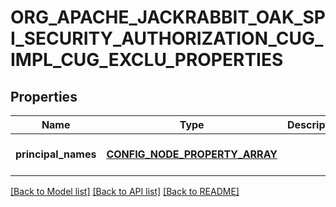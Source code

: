 # ORG_APACHE_JACKRABBIT_OAK_SPI_SECURITY_AUTHORIZATION_CUG_IMPL_CUG_EXCLU_PROPERTIES

## Properties
Name | Type | Description | Notes
------------ | ------------- | ------------- | -------------
**principal_names** | [**CONFIG_NODE_PROPERTY_ARRAY**](configNodePropertyArray.md) |  | [optional] [default to null]

[[Back to Model list]](../README.md#documentation-for-models) [[Back to API list]](../README.md#documentation-for-api-endpoints) [[Back to README]](../README.md)


